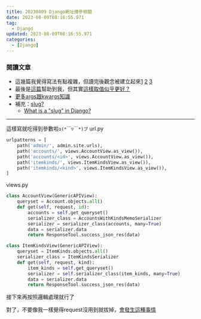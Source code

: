 ```yaml
---
title: 20230809 Django網址傳參相關
date: 2023-08-09T08:16:55.971
tag:
  - Django
updated: 2023-08-09T08:16:55.971
categories:
  - [Django]
---
```

### 閱讀文章
- 這幾篇我覺得寫法有點複雜，但讀完後觀念被建立起來[1](https://blog.51cto.com/u_3409716/2904343) [2](https://learndjango.com/tutorials/django-slug-tutorial) [3](https://www.cnblogs.com/ivy-blogs/p/10647643.html)
- 最後是[這篇](https://geek-docs.com/django/django-questions/187_django_how_can_i_pass_kwargs_in_url_in_django.html)幫助到我，但其實[這樣取值似乎更好？](https://stackoverflow.com/questions/5255913/kwargs-in-django)
- [更多args跟kwargs知識](https://www.jianshu.com/p/a1e37b54db39)
- 補充：[slug?](https://www.w3schools.com/django/django_slug_field.php)
  - [What is a "slug" in Django?](https://stackoverflow.com/questions/427102/what-is-a-slug-in-django)

***
這樣寫就吃得到參數啦`o(*￣▽￣*)ブ`
url.py
```py
urlpatterns = [
    path('admin/', admin.site.urls),
    path('accounts/', views.AccountView.as_view()),
    path('accounts/<id>', views.AccountView.as_view()),
    path('itemkinds/', views.ItemKindsView.as_view()),
    path('itemkinds/<kind>', views.ItemKindsView.as_view()),
]
```

views.py
```py
class AccountView(GenericAPIView):
    queryset = Account.objects.all()
    def get(self, request, id):
        accounts = self.get_queryset()
        serializer_class = AccountsWithKindsMemoSerializer
        serializer = serializer_class(accounts, many=True)
        data = serializer.data
        return ResponseTool.success_json_res(data)

class ItemKindsView(GenericAPIView):
    queryset = ItemKinds.objects.all()
    serializer_class = ItemKindsSerializer
    def get(self, request, kind):
        item_kinds = self.get_queryset()
        serializer = self.serializer_class(item_kinds, many=True)
        data = serializer.data
        return ResponseTool.success_json_res(data)
```
接下來再按照邏輯處理就行了

對了，不要像我一樣覺得request沒用到就拔掉，[會發生這種事情](https://stackoverflow.com/questions/55502011/typeerror-get-got-multiple-values-for-argument-task-id)